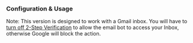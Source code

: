 ### Configuration & Usage

Note: This version is designed to work with a Gmail inbox. You will have to
[turn off 2-Step Verification](https://support.google.com/accounts/answer/1064203?hl=en) to allow the
email bot to access your Inbox, otherwise Google will block the action. 




